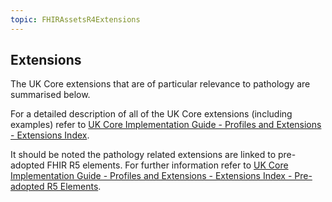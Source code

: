 ```yaml
---
topic: FHIRAssetsR4Extensions
---
```

## Extensions
The UK Core extensions that are of particular relevance to pathology are summarised below. 

For a detailed description of all of the UK Core extensions (including examples) refer to [UK Core Implementation Guide - Profiles and Extensions - Extensions Index](https://simplifier.net/guide/uk-core-implementation-guide-stu2/Home/ProfilesandExtensions/Extensions-Index?version=2.0.0). 

It should be noted the pathology related extensions are linked to pre-adopted FHIR R5 elements. For further information refer to [UK Core Implementation Guide - Profiles and Extensions - Extensions Index - Pre-adopted R5 Elements](https://simplifier.net/guide/uk-core-implementation-guide-stu2/Home/ProfilesandExtensions/Extensions-Index?version=2.0.0#Library-Extensions-PreAdopt).

